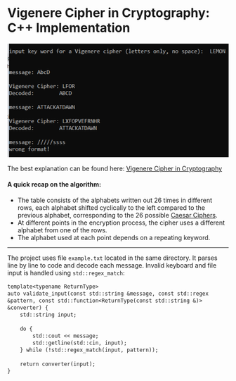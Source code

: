 # Vigenere Cipher in Cryptography: C++ Implementation

![](img/vigenere-demo.png)

The best explanation can be found here: [Vigenere Cipher in Cryptography](https://www.geeksforgeeks.org/vigenere-cipher/)

#### A quick recap on the algorithm:

- The table consists of the alphabets written out 26 times in different rows, each alphabet shifted cyclically to the left compared to the previous alphabet, corresponding to the 26 possible [Caesar Ciphers](https://github.com/naiderrp/Caesar-Cipher-Cpp-Implementation).
- At different points in the encryption process, the cipher uses a different alphabet from one of the rows.
- The alphabet used at each point depends on a repeating keyword.

***

The project uses file `example.txt` located in the same directory. It parses line by line to code and decode each message. Invalid keyboard and file input is handled using `std::regex_match`:
```
template<typename ReturnType>
auto validate_input(const std::string &message, const std::regex &pattern, const std::function<ReturnType(const std::string &)> &converter) {
	std::string input;
	
	do {
		std::cout << message;
		std::getline(std::cin, input);
	} while (!std::regex_match(input, pattern));

	return converter(input);
}
```
